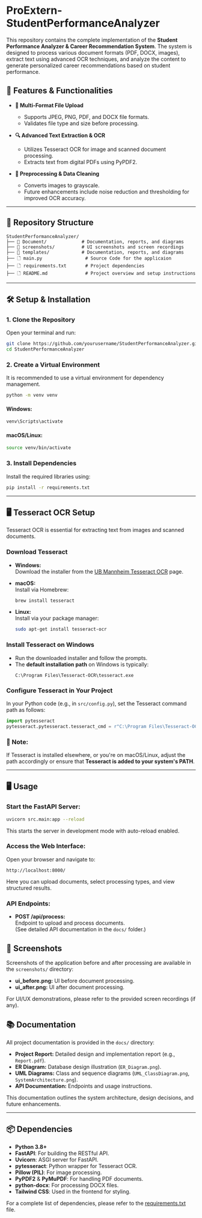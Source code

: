 # ProExtern-StudentPerformanceAnalyzer

This repository contains the complete implementation of the **Student Performance Analyzer & Career Recommendation System**. The system is designed to process various document formats (PDF, DOCX, images), extract text using advanced OCR techniques, and analyze the content to generate personalized career recommendations based on student performance.

## 🚀 Features & Functionalities

- **📁 Multi-Format File Upload**  
  - Supports JPEG, PNG, PDF, and DOCX file formats.  
  - Validates file type and size before processing.

- **🔍 Advanced Text Extraction & OCR**  
  - Utilizes Tesseract OCR for image and scanned document processing.  
  - Extracts text from digital PDFs using PyPDF2.

- **🧹 Preprocessing & Data Cleaning**  
  - Converts images to grayscale.  
  - Future enhancements include noise reduction and thresholding for improved OCR accuracy.
---
## 📂 Repository Structure

```plaintext
StudentPerformanceAnalyzer/
├── 📁 Document/             # Documentation, reports, and diagrams
├── 📁 screenshots/          # UI screenshots and screen recordings
├── 📁 templates/            # Documentation, reports, and diagrams
├── 🗋 main.py                # Source Code for the applicaion
├── 🗋 requirements.txt       # Project dependencies
├── 🗋 README.md              # Project overview and setup instructions
```
--- 
## 🛠️ Setup & Installation

### 1. Clone the Repository

Open your terminal and run:
```bash
git clone https://github.com/yourusername/StudentPerformanceAnalyzer.git
cd StudentPerformanceAnalyzer
```

### 2. Create a Virtual Environment

It is recommended to use a virtual environment for dependency management.

```bash
python -m venv venv
```

#### Windows:
```bash
venv\Scripts\activate
```

#### macOS/Linux:
```bash
source venv/bin/activate
```

### 3. Install Dependencies

Install the required libraries using:
```bash
pip install -r requirements.txt
```

---

## 🖥️ Tesseract OCR Setup

Tesseract OCR is essential for extracting text from images and scanned documents.

### Download Tesseract

- **Windows:**  
  Download the installer from the [UB Mannheim Tesseract OCR](https://github.com/UB-Mannheim/tesseract/wiki) page.

- **macOS:**  
  Install via Homebrew:
  ```bash
  brew install tesseract
  ```

- **Linux:**  
  Install via your package manager:
  ```bash
  sudo apt-get install tesseract-ocr
  ```

### Install Tesseract on Windows

- Run the downloaded installer and follow the prompts.
- The **default installation path** on Windows is typically:
  ```
  C:\Program Files\Tesseract-OCR\tesseract.exe
  ```

### Configure Tesseract in Your Project

In your Python code (e.g., in `src/config.py`), set the Tesseract command path as follows:

```python
import pytesseract
pytesseract.pytesseract.tesseract_cmd = r"C:\Program Files\Tesseract-OCR\tesseract.exe"
```

### 🔄 Note:
If Tesseract is installed elsewhere, or you're on macOS/Linux, adjust the path accordingly or ensure that **Tesseract is added to your system's PATH**.

---

## 🖥️ Usage

### Start the FastAPI Server:
```bash
uvicorn src.main:app --reload
```
This starts the server in development mode with auto-reload enabled.

### Access the Web Interface:
Open your browser and navigate to:
```
http://localhost:8000/
```
Here you can upload documents, select processing types, and view structured results.

### API Endpoints:
- **POST /api/process:**  
  Endpoint to upload and process documents.  
  (See detailed API documentation in the `docs/` folder.)

## 📸 Screenshots
Screenshots of the application before and after processing are available in the `screenshots/` directory:

- **ui_before.png:** UI before document processing.
- **ui_after.png:** UI after document processing.

For UI/UX demonstrations, please refer to the provided screen recordings (if any).

## 📚 Documentation
All project documentation is provided in the `docs/` directory:

- **Project Report:** Detailed design and implementation report (e.g., `Report.pdf`).
- **ER Diagram:** Database design illustration (`ER_Diagram.png`).
- **UML Diagrams:** Class and sequence diagrams (`UML_ClassDiagram.png`, `SystemArchitecture.png`).
- **API Documentation:** Endpoints and usage instructions.

This documentation outlines the system architecture, design decisions, and future enhancements.


----

## 📦 Dependencies

- **Python 3.8+**
- **FastAPI**: For building the RESTful API.
- **Uvicorn**: ASGI server for FastAPI.
- **pytesseract**: Python wrapper for Tesseract OCR.
- **Pillow (PIL)**: For image processing.
- **PyPDF2** & **PyMuPDF**: For handling PDF documents.
- **python-docx**: For processing DOCX files.
- **Tailwind CSS**: Used in the frontend for styling.

For a complete list of dependencies, please refer to the [requirements.txt](requirements.txt) file.








